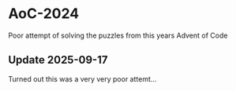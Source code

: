# AoC-2024
Poor attempt of solving the puzzles from this years Advent of Code

## Update 2025-09-17
Turned out this was a very very poor attemt...
